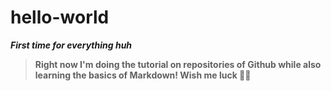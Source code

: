 # hello-world
***First time for everything huh***
> **Right now I'm doing the tutorial on repositories of Github while also learning the basics of Markdown! Wish me luck ✌🏼**
